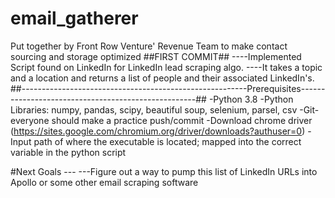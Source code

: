 # email_gatherer
Put together by Front Row Venture' Revenue Team to make contact sourcing and storage optimized
##FIRST COMMIT##
----Implemented Script found on LinkedIn for LinkedIn lead scraping algo. 
----It takes a topic and a location and returns a list of people and their associated LinkedIn's. 
##--------------------------------------------------------Prerequisites----------------------------------------------------##
-Python 3.8
-Python Libraries: numpy, pandas, scipy, beautiful soup, selenium, parsel, csv
-Git-everyone should make a practice push/commit
-Download chrome driver (https://sites.google.com/chromium.org/driver/downloads?authuser=0)
   -Input path of where the executable is located; mapped into the correct variable in the python script


#Next Goals ---
---Figure out a way to pump this list of LinkedIn URLs into Apollo or some other email scraping software
